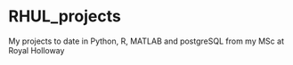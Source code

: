 # RHUL_projects
My projects to date in Python, R, MATLAB and postgreSQL from my MSc at Royal Holloway
